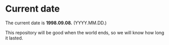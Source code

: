 # Current date

The current date is **1998.09.08.** (YYYY.MM.DD.)

This repository will be good when the world ends, so we will know how long it lasted.